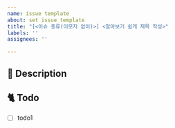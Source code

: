 ```yaml
---
name: issue template
about: set issue template
title: "[<이슈 종류(이모지 없이)>] <알아보기 쉽게 제목 작성>"
labels: ''
assignees: ''

---
```


<!-- 이슈 제목
[<이슈 종류>] <알아보기 쉽게 제목 작성>
-->

<!-- 이슈 종류
Feat : 새로운 기능의 개발 (새로운 html, css 생성 포함)
Fix : 코드 수정, 기능 변화가 있는 코드 변경 (html, css 기능 변화가 있는 걸로 취급)
Chore : 개발환경 세팅 (React, npm, git 설정 등), 문서 작성, 배포 이슈
PRMerge : develop -> main 으로 가는 Pull Request 시 사용
-->

<!-- 담당자와 라벨 넣었는지 확인하세요. -->


## 📔 Description

<!-- 왜 이슈를 열었는가 -->

## 🐈 Todo

<!-- 무엇을 할 것인가를 체크박스로 만들고 작업이 끝날 때마다 체크하면서 진행 -->

- [ ] todo1
